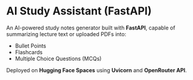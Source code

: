 # AI Study Assistant (FastAPI)

An AI-powered study notes generator built with **FastAPI**, capable of summarizing lecture text or uploaded PDFs into:
- Bullet Points
- Flashcards
- Multiple Choice Questions (MCQs)

Deployed on **Hugging Face Spaces** using **Uvicorn** and **OpenRouter API**.
